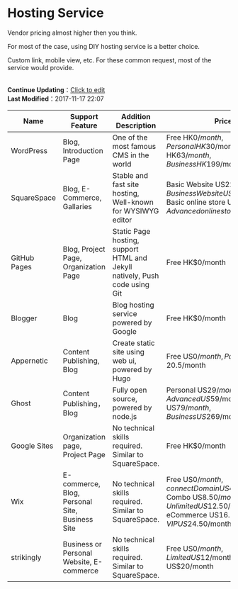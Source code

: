 # Hosting Service

<div class="container">
    <div class="row">
        <div class="col-md-8 col-md-offset-2">
            <div class="description-box">
                <p>Vendor pricing almost higher then you think.</p>
                <p>For most of the case, using DIY hosting service is a better choice.</p>
                <p>Custom link, mobile view, etc. For these common request, most of the service would provide.</p>
            </div>
        </div>
    </div>
    <br>
    <div class='row'>
        <div class='col-md-6'>
            <div class="alert alert-info" role="alert">
                <strong>Continue Updating</strong>：<a href='https://github.com/tonyhhyip/hk-make-websites/blob/master/hosting.md' target="_blank">Click to edit</a>
            </div>
        </div>
        <div class='col-md-6'>
            <div class="alert alert-success" role="alert">
                <strong>Last Modified</strong>：2017-11-17 22:07
            </div>
        </div>
    </div>

| Name | Support Feature | Addition Description | Price | Website |
|---|---|---|---|---|
| WordPress | Blog, Introduction Page | One of the most famous CMS in the world  | Free HK$0/month, Personal HK$30/month, Premium HK$63/month, Business HK$199/month | [https://wordpress.com/](https://wordpress.com/) |
| SquareSpace | Blog, E-Commerce, Gallaries | Stable and fast site hosting, Well-known for WYSIWYG editor | Basic Website US$22/month, Business Website US$35/month, Basic online store US$40/month,Advanced online store US$61/month |  [https://squarespace.com/](https://squarespace.com/) |
| GitHub Pages | Blog, Project Page, Organization Page | Static Page hosting, support HTML and Jekyll natively, Push code using Git | Free HK$0/month | [https://pages.github.com/](https://pages.github.com/) |
| Blogger | Blog | Blog hosting service powered by Google | Free HK$0/month | [https://www.blogger.com](https://www.blogger.com) |
| Appernetic | Content Publishing, Blog | Create static site using web ui, powered by Hugo | Free US$0/month, Paid US$0.5-20.5/month | [https://appernetic.io](https://appernetic.io)|
| Ghost | Content Publishing， Blog | Fully open source, powered by node.js | Personal US$29/month, Advanced US$59/month, Team US$79/month, Business US$269/month | [https://ghost.org/](https://ghost.org) |
| Google Sites | Organization page, Project Page | No technical skills required. Similar to SquareSpace. | Free HK$0/month | [https://sites.google.com/](https://sites.google.com/) |
| Wix | E-commerce, Blog, Personal Site, Business Site | No technical skills required. Similar to SquareSpace. | Free US$0/month, connect Domain US$4.50/month, Combo US$8.50/month, Unlimited US$12.50/month, eCommerce US$16.50/month, VIP US$24.50/month | [https://www.wix.com/](https://www.wix.com/) |
| strikingly | Business or Personal Website, E-commerce | No technical skills required. Similar to SquareSpace. | Free US$0/month, Limited US$12/month, Pro US$20/month | [https://www.strikingly.com/](https://www.strikingly.com/) |


</div>
